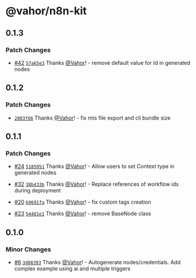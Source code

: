 # @vahor/n8n-kit

## 0.1.3

### Patch Changes

- [#42](https://github.com/Vahor/n8n-kit/pull/42) [`57a65e3`](https://github.com/Vahor/n8n-kit/commit/57a65e3ce8c00c14f2a7ce2abb0648f88040bb0b) Thanks [@Vahor](https://github.com/Vahor)! - remove default value for Id in generated nodes

## 0.1.2

### Patch Changes

- [`2083f66`](https://github.com/Vahor/n8n-kit/commit/2083f6677a71481d7f974a9e7befc521600d87b3) Thanks [@Vahor](https://github.com/Vahor)! - fix mts file export and cli bundle size

## 0.1.1

### Patch Changes

- [#24](https://github.com/Vahor/n8n-kit/pull/24) [`5185951`](https://github.com/Vahor/n8n-kit/commit/5185951586e81dd56ea3de6ea645588fd0319795) Thanks [@Vahor](https://github.com/Vahor)! - Allow users to set Context type in generated nodes

- [#32](https://github.com/Vahor/n8n-kit/pull/32) [`38b433b`](https://github.com/Vahor/n8n-kit/commit/38b433b1a46b57ff9050c6d76aa84e691655f942) Thanks [@Vahor](https://github.com/Vahor)! - Replace references of workflow ids during deployment

- [#20](https://github.com/Vahor/n8n-kit/pull/20) [`b9691fa`](https://github.com/Vahor/n8n-kit/commit/b9691face3605073254b00d4b2b8eb9231bfa6a2) Thanks [@Vahor](https://github.com/Vahor)! - fix custom tags creation

- [#23](https://github.com/Vahor/n8n-kit/pull/23) [`54481e1`](https://github.com/Vahor/n8n-kit/commit/54481e14594f65d3eb6f1b7d7edc5f7fe48a283d) Thanks [@Vahor](https://github.com/Vahor)! - remove BaseNode class

## 0.1.0

### Minor Changes

- [#6](https://github.com/Vahor/n8n-kit/pull/6) [`3d88393`](https://github.com/Vahor/n8n-kit/commit/3d88393cbf164e6fdeadab5e2facb58458042e82) Thanks [@Vahor](https://github.com/Vahor)! - Autogenerate nodes/credentials. Add complex example using ai and multiple triggers

